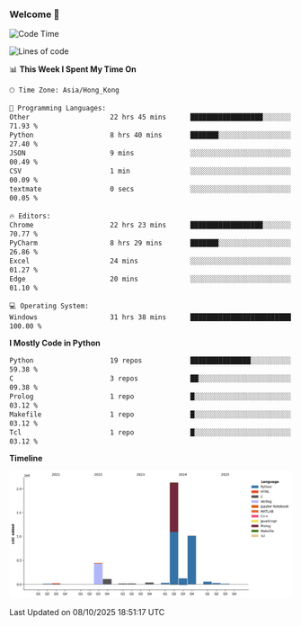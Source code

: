 ### Welcome 👋

<!--START_SECTION:waka-->
![Code Time](http://img.shields.io/badge/Code%20Time-2%2C719%20hrs%2031%20mins-blue)

![Lines of code](https://img.shields.io/badge/From%20Hello%20World%20I%27ve%20Written-4.0%20million%20lines%20of%20code-blue)

📊 **This Week I Spent My Time On** 

```text
🕑︎ Time Zone: Asia/Hong_Kong

💬 Programming Languages: 
Other                    22 hrs 45 mins      ██████████████████░░░░░░░   71.93 % 
Python                   8 hrs 40 mins       ███████░░░░░░░░░░░░░░░░░░   27.40 % 
JSON                     9 mins              ░░░░░░░░░░░░░░░░░░░░░░░░░   00.49 % 
CSV                      1 min               ░░░░░░░░░░░░░░░░░░░░░░░░░   00.09 % 
textmate                 0 secs              ░░░░░░░░░░░░░░░░░░░░░░░░░   00.05 % 

🔥 Editors: 
Chrome                   22 hrs 23 mins      ██████████████████░░░░░░░   70.77 % 
PyCharm                  8 hrs 29 mins       ███████░░░░░░░░░░░░░░░░░░   26.86 % 
Excel                    24 mins             ░░░░░░░░░░░░░░░░░░░░░░░░░   01.27 % 
Edge                     20 mins             ░░░░░░░░░░░░░░░░░░░░░░░░░   01.10 % 

💻 Operating System: 
Windows                  31 hrs 38 mins      █████████████████████████   100.00 % 
```

**I Mostly Code in Python** 

```text
Python                   19 repos            ███████████████░░░░░░░░░░   59.38 % 
C                        3 repos             ██░░░░░░░░░░░░░░░░░░░░░░░   09.38 % 
Prolog                   1 repo              █░░░░░░░░░░░░░░░░░░░░░░░░   03.12 % 
Makefile                 1 repo              █░░░░░░░░░░░░░░░░░░░░░░░░   03.12 % 
Tcl                      1 repo              █░░░░░░░░░░░░░░░░░░░░░░░░   03.12 % 
```



**Timeline**

![Lines of Code chart](https://raw.githubusercontent.com/xhj2501/xhj2501/main/assets/bar_graph.png)


 Last Updated on 08/10/2025 18:51:17 UTC
<!--END_SECTION:waka-->

